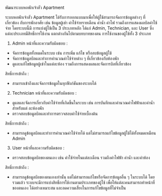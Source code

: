 พัฒนาระบบหอพักเจ้าสัว Apartment
  
  ระบบหอพักเจ้าสัว Apartment ได้รับการออกแบบมาเพื่อให้ผู้ใช้สามารถจัดการข้อมูลต่างๆ ที่เกี่ยวข้อง
กับการพักอาศัย เช่น ข้อมูลผู้เช่า ค่าใช้จ่ายรายเดือน ค่าน้ำ ค่าไฟ รวมถึงการแสดงผลบิลค่าใช้จ่าย โดยระบบนี้มี
การแบ่งผู้ใช้เป็น 3 ประเภทหลัก ได้แก่ Admin, Technician, และ User ซึ่งแต่ละประเภทมีสิทธิ์การใช้งาน
แตกต่างกันไปตามบทบาทของตน
การใช้งานของผู้ใช้ทั้ง 3 ประเภท

1. Admin
หน้าที่และความรับผิดชอบ :
- จัดการข้อมูลทั้งหมดในระบบ เช่น การเพิ่ม แก้ไข หรือลบข้อมูลผู้ใช้
- จัดการข้อมูลบิลและทำการคำนวณค่าใช้จ่ายต่าง ๆ ที่เกี่ยวข้องกับห้องพัก
- ดูและแก้ไขข้อมูลผู้เช่าในแต่ละห้อง รวมถึงการแสดงผลและจัดการบิลที่เกี่ยวข้อง

สิทธิ์การเข้าถึง :
- สามารถเข้าถึงและจัดการข้อมูลในทุกฟังก์ชันของระบบได้

2. Technician
หน้าที่และความรับผิดชอบ :
- ดูแลและจัดการเกี่ยวกับค่าใช้จ่ายที่เกิดขึ้นในระบบ เช่น การบันทึกและคำนวณค่าไฟฟ้าและค่าน้ำสำหรับแต่
ละห้องพัก
- ตรวจสอบข้อมูลบิลและทำการตรวจสอบค่าใช้จ่ายเบื้องต้น

สิทธิ์การเข้าถึง :
- สามารถดูข้อมูลบิลและทำการคำนวณค่าใช้จ่ายได้ แต่ไม่สามารถแก้ไขข้อมูลผู้ใช้ได้ทั้งหมดเหมือน Admin

3. User
หน้าที่และความรับผิดชอบ :
- ตรวจสอบข้อมูลบิลของตนเอง เช่น ค่าใช้จ่ายในแต่ละเดือน รวมถึงค่าไฟฟ้า ค่าน้ำ และค่าห้อง

สิทธิ์การเข้าถึง :
- สามารถดูข้อมูลบิลของตนเองเท่านั้น แต่ไม่สามารถแก้ไขหรือจัดการข้อมูลอื่น ๆ ในระบบได้
โดยรวมแล้ว ระบบจะมีการแบ่งสิทธิ์การใช้งานตามประเภทของผู้ใช้ เพื่อให้แต่ละคนสามารถทำหน้าที่ของตนเอง
ได้อย่างเหมาะสม และลดความเสี่ยงในการแก้ไขข้อมูลที่ไม่จำเป็น
